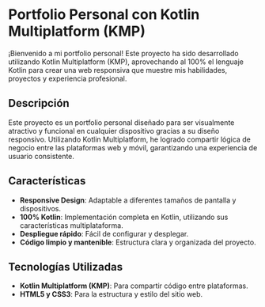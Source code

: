 # Portfolio Personal con Kotlin Multiplatform (KMP)

¡Bienvenido a mi portfolio personal! Este proyecto ha sido desarrollado utilizando Kotlin Multiplatform (KMP), aprovechando al 100% el lenguaje Kotlin para crear una web responsiva que muestre mis habilidades, proyectos y experiencia profesional.

## Descripción

Este proyecto es un portfolio personal diseñado para ser visualmente atractivo y funcional en cualquier dispositivo gracias a su diseño responsivo. Utilizando Kotlin Multiplatform, he logrado compartir lógica de negocio entre las plataformas web y móvil, garantizando una experiencia de usuario consistente.

## Características

- **Responsive Design**: Adaptable a diferentes tamaños de pantalla y dispositivos.
- **100% Kotlin**: Implementación completa en Kotlin, utilizando sus características multiplataforma.
- **Despliegue rápido**: Fácil de configurar y desplegar.
- **Código limpio y mantenible**: Estructura clara y organizada del proyecto.

## Tecnologías Utilizadas

- **Kotlin Multiplatform (KMP)**: Para compartir código entre plataformas.
- **HTML5 y CSS3**: Para la estructura y estilo del sitio web.
